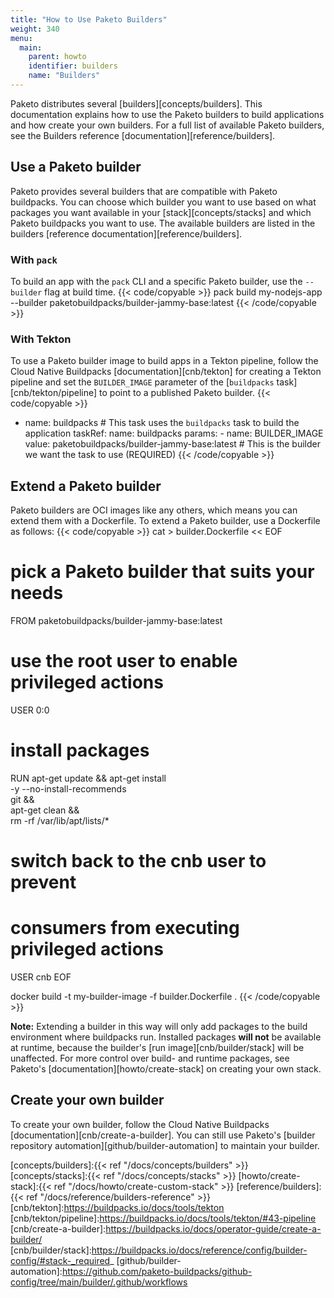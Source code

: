 ```yaml
---
title: "How to Use Paketo Builders"
weight: 340
menu:
  main:
    parent: howto
    identifier: builders
    name: "Builders"
---
```


Paketo distributes several [builders][concepts/builders]. This documentation
explains how to use the Paketo builders to build applications and how create
your own builders. For a full list of available Paketo builders, see the
Builders reference [documentation][reference/builders].

## Use a Paketo builder
Paketo provides several builders that are compatible with Paketo buildpacks.
You can choose which builder you want to use based on what packages you want
available in your [stack][concepts/stacks] and which Paketo buildpacks you want
to use. The available builders are listed in the builders [reference
documentation][reference/builders].

### With `pack`
To build an app with the `pack` CLI and a specific Paketo builder, use the
`--builder` flag at build time.
{{< code/copyable >}}
pack build my-nodejs-app --builder paketobuildpacks/builder-jammy-base:latest
{{< /code/copyable >}}

### With Tekton
To use a Paketo builder image to build apps in a Tekton pipeline, follow the
Cloud Native Buildpacks [documentation][cnb/tekton] for creating a Tekton
pipeline and set the `BUILDER_IMAGE` parameter of the [`buildpacks` task][cnb/tekton/pipeline]
to point to a published Paketo builder.
{{< code/copyable >}}
- name: buildpacks # This task uses the `buildpacks` task to build the application
      taskRef:
        name: buildpacks
      params:
        - name: BUILDER_IMAGE
          value: paketobuildpacks/builder-jammy-base:latest # This is the builder we want the task to use (REQUIRED)
{{< /code/copyable >}}

## Extend a Paketo builder
Paketo builders are OCI images like any others, which means you can extend them with a Dockerfile.
To extend a Paketo builder, use a Dockerfile as follows:
{{< code/copyable >}}
cat > builder.Dockerfile << EOF
# pick a Paketo builder that suits your needs
FROM paketobuildpacks/builder-jammy-base:latest

# use the root user to enable privileged actions
USER 0:0

# install packages
RUN apt-get update && apt-get install \
  -y --no-install-recommends \
  git && \
  apt-get clean && \
  rm -rf /var/lib/apt/lists/*

# switch back to the cnb user to prevent
# consumers from executing privileged actions
USER cnb
EOF

docker build -t my-builder-image -f builder.Dockerfile .
{{< /code/copyable >}}

**Note:** Extending a builder in this way will only add packages to the build
environment where buildpacks run. Installed packages **will not** be available
at runtime, because the builder's [run image][cnb/builder/stack] will be
unaffected. For more control over build- and runtime packages, see Paketo's
[documentation][howto/create-stack] on creating your own stack.


## Create your own builder
To create your own builder, follow the Cloud Native Buildpacks
[documentation][cnb/create-a-builder].  You can still use Paketo's [builder
repository automation][github/builder-automation] to maintain your builder.

<!-- References -->
[concepts/builders]:{{< ref "/docs/concepts/builders" >}}
[concepts/stacks]:{{< ref "/docs/concepts/stacks" >}}
[howto/create-stack]:{{< ref "/docs/howto/create-custom-stack" >}}
[reference/builders]:{{< ref "/docs/reference/builders-reference" >}}
[cnb/tekton]:https://buildpacks.io/docs/tools/tekton
[cnb/tekton/pipeline]:https://buildpacks.io/docs/tools/tekton/#43-pipeline
[cnb/create-a-builder]:https://buildpacks.io/docs/operator-guide/create-a-builder/
[cnb/builder/stack]:https://buildpacks.io/docs/reference/config/builder-config/#stack-_required_
[github/builder-automation]:https://github.com/paketo-buildpacks/github-config/tree/main/builder/.github/workflows

